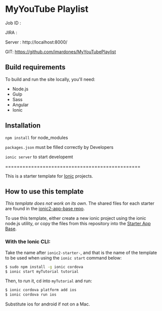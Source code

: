 # MyYouTube Playlist 

Job ID :

JIRA : 

Server : http://localhost:8000/

GIT: https://github.com/imardones/MyYouTubePlaylist


## Build requirements

To build and run the site locally, you'll need:

* Node.js
* Gulp
* Sass
* Angular
* Ionic

## Installation

`npm install` for node_modules

`packages.json` must be filled correctly by Developers

`ionic server` to start developemt 



===============================================




This is a starter template for [Ionic](http://ionicframework.com/docs/) projects.

## How to use this template

*This template does not work on its own*. The shared files for each starter are found in the [ionic2-app-base repo](https://github.com/ionic-team/ionic2-app-base).

To use this template, either create a new ionic project using the ionic node.js utility, or copy the files from this repository into the [Starter App Base](https://github.com/ionic-team/ionic2-app-base).

### With the Ionic CLI:

Take the name after `ionic2-starter-`, and that is the name of the template to be used when using the `ionic start` command below:

```bash
$ sudo npm install -g ionic cordova
$ ionic start myTutorial tutorial
```

Then, to run it, cd into `myTutorial` and run:

```bash
$ ionic cordova platform add ios
$ ionic cordova run ios
```

Substitute ios for android if not on a Mac.

